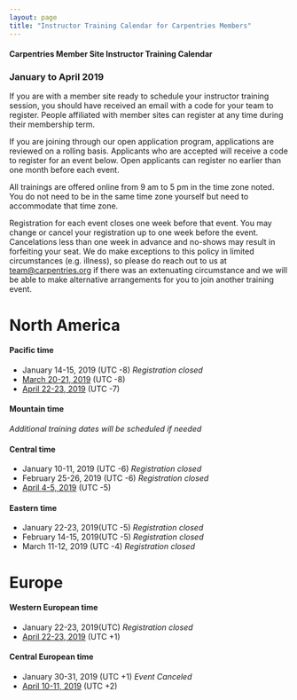 ```yaml
---
layout: page
title: "Instructor Training Calendar for Carpentries Members"
---
```



#### Carpentries Member Site Instructor Training Calendar
###  January to April 2019

If you are with a member site ready to schedule your instructor training session, you should have received an email with a code for your team to register. People affiliated with member sites can register at any time during their membership term.

If you are joining through our open application program, applications are reviewed on a rolling basis.  Applicants who are accepted will receive a code to register for an event below.  Open applicants can register no earlier than one month before each event.

All trainings are offered online from 9 am to 5 pm in the time zone noted.  You do not need to be in the same time zone yourself but need to accommodate that time zone. 

Registration for each event closes one week before that event. You may change or cancel your registration up to one week before the event. Cancelations less than one week in advance and no-shows may result in forfeiting your seat.  We do make exceptions to this policy in limited circumstances (e.g. illness), so please do reach out to us at [team@carpentries.org](mailto:team@carpentries.org) if there was an extenuating circumstance and we will be able to make alternative arrangements for you to join another training event.


# North America

#### Pacific time
* January 14-15, 2019 (UTC -8) *Registration closed*
* [March 20-21, 2019](https://www.eventbrite.com/e/online-instructor-training-march-20-21-n-america-pacific-time-tickets-53347451664)  (UTC -8)
* [April 22-23, 2019](https://www.eventbrite.com/e/online-instructor-training-april-22-23-n-america-pacific-time-tickets-53348102611)  (UTC -7)

#### Mountain time
*Additional training dates will be scheduled if needed*

#### Central time
* January 10-11, 2019 (UTC -6) *Registration closed*
* February 25-26, 2019 (UTC -6) *Registration closed*
* [April 4-5, 2019](https://www.eventbrite.com/e/online-instructor-training-april-4-5-n-america-central-time-tickets-53348194887)  (UTC -5)

#### Eastern time
* January 22-23, 2019(UTC -5) *Registration closed*
* February 14-15, 2019(UTC -5) *Registration closed*
* March 11-12, 2019 (UTC -4) *Registration closed*

# Europe

#### Western European time
* January 22-23, 2019(UTC) *Registration closed*
* [April 22-23, 2019](https://www.eventbrite.com/e/online-instructor-training-april-22-23-western-europe-time-tickets-53348314244)  (UTC +1)

#### Central European time
* January 30-31, 2019 (UTC +1) *Event Canceled*
* [April 10-11, 2019](https://www.eventbrite.com/e/online-instructor-training-april-10-11-central-european-time-tickets-53349080536)  (UTC +2)



